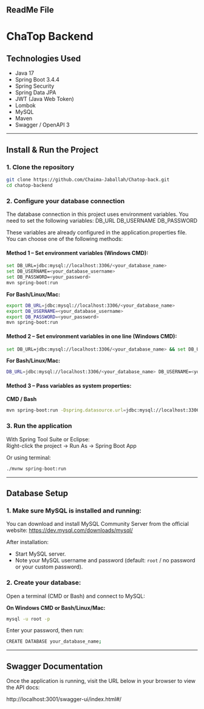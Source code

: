 ## ReadMe File ##

# ChaTop Backend

## Technologies Used

- Java 17
- Spring Boot 3.4.4
- Spring Security
- Spring Data JPA
- JWT (Java Web Token)
- Lombok
- MySQL
- Maven
- Swagger / OpenAPI 3

---

## Install & Run the Project

### 1. Clone the repository
```bash
git clone https://github.com/Chaima-Jaballah/Chatop-back.git  
cd chatop-backend
```

### 2. Configure your database connection

The database connection in this project uses environment variables.
You need to set the following variables:
DB_URL
DB_USERNAME
DB_PASSWORD

These variables are already configured in the application.properties file.
You can choose one of the following methods:
#### Method 1 – Set environment variables (Windows CMD):
```bash
set DB_URL=jdbc:mysql://localhost:3306/<your_database_name> 
set DB_USERNAME=<your_database_username>
set DB_PASSWORD=<your_password>
mvn spring-boot:run
```

**For Bash/Linux/Mac:**
```bash
export DB_URL=jdbc:mysql://localhost:3306/<your_database_name>
export DB_USERNAME=<your_database_username>
export DB_PASSWORD=<your_password>
mvn spring-boot:run
```

#### Method 2 – Set environment variables in one line (Windows CMD):
```bash
set DB_URL=jdbc:mysql://localhost:3306/<your_database_name> && set DB_USERNAME=<your_database_username> && set DB_PASSWORD=<your_password> && mvn spring-boot:run
```

**For Bash/Linux/Mac:**
```bash
DB_URL=jdbc:mysql://localhost:3306/<your_database_name> DB_USERNAME=<your_database_username> DB_PASSWORD=<your_password> mvn spring-boot:run
```

#### Method 3 – Pass variables as system properties:
**CMD / Bash**
```bash
mvn spring-boot:run -Dspring.datasource.url=jdbc:mysql://localhost:3306/<your_database_name> -Dspring.datasource.username=<your_database_name> -Dspring.datasource.password=<your_database_name>
```


### 3. Run the application

With Spring Tool Suite or Eclipse:  
Right-click the project → Run As → Spring Boot App

Or using terminal:
```bash
./mvnw spring-boot:run
```

---

## Database Setup

### 1. Make sure MySQL is installed and running:
You can download and install MySQL Community Server from the official website:
https://dev.mysql.com/downloads/mysql/

After installation:
- Start MySQL server.
- Note your MySQL username and password (default: `root` / no password or your custom password).

### 2. Create your database:
Open a terminal (CMD or Bash) and connect to MySQL:

**On Windows CMD or Bash/Linux/Mac:**
```bash
mysql -u root -p
```

Enter your password, then run:
```bash
CREATE DATABASE your_database_name;
```

---

## Swagger Documentation

Once the application is running, visit the URL below in your browser to view the API docs:

http://localhost:3001/swagger-ui/index.html#/
